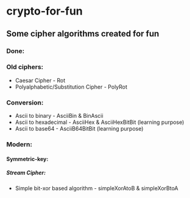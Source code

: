 # crypto-for-fun
## Some cipher algorithms created for fun
### Done:

### Old ciphers:

- Caesar Cipher - Rot
- Polyalphabetic/Substitution Cipher - PolyRot

### Conversion: 

- Ascii to binary - AsciiBin & BinAscii
- Ascii to hexadecimal - AsciiHex & AsciiHexBitBit (learning purpose)
- Ascii to base64 - AsciiB64BitBit (learning purpose)

### Modern:
#### Symmetric-key:
##### Stream Cipher:
- Simple bit-xor based algorithm - simpleXorAtoB & simpleXorBtoA

